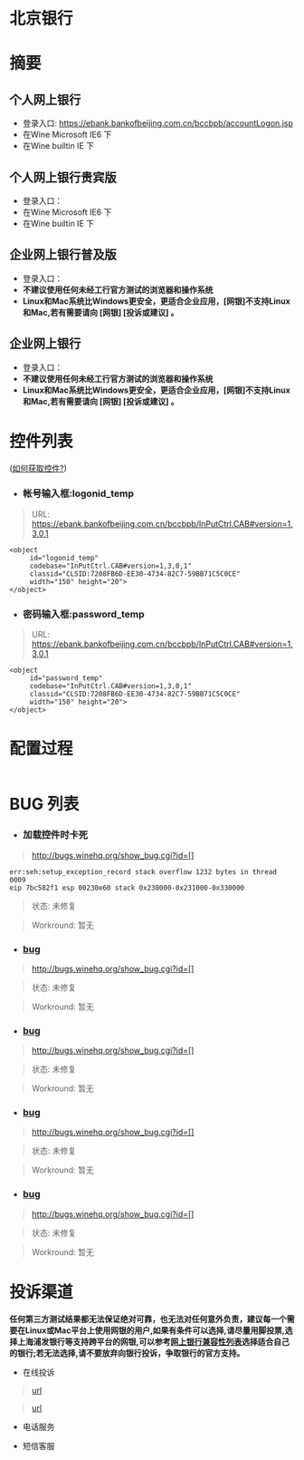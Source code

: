 # 北京银行

# 摘要 #
## 个人网上银行 ##
  * 登录入口: https://ebank.bankofbeijing.com.cn/bccbpb/accountLogon.jsp
  * 在Wine Microsoft IE6 下
  * 在Wine builtin IE 下

## 个人网上银行贵宾版 ##
  * 登录入口：
  * 在Wine Microsoft IE6 下
  * 在Wine builtin IE 下

## 企业网上银行普及版 ##
  * 登录入口：
  * **不建议使用任何未经工行官方测试的浏览器和操作系统**
  * **Linux和Mac系统比Windows更安全，更适合企业应用，[网银]不支持Linux和Mac,若有需要请向 [网银] [投诉或建议] 。**

## 企业网上银行 ##
  * 登录入口：
  * **不建议使用任何未经工行官方测试的浏览器和操作系统**
  * **Linux和Mac系统比Windows更安全，更适合企业应用，[网银]不支持Linux和Mac,若有需要请向 [网银] [投诉或建议] 。**



# 控件列表 #
([如何获取控件?](getObject.md))

  * ### 帐号输入框:logonid\_temp ###
> URL: https://ebank.bankofbeijing.com.cn/bccbpb/InPutCtrl.CAB#version=1,3,0,1

```
<object
	 id="logonid_temp"
	 codebase="InPutCtrl.CAB#version=1,3,0,1"
	 classid="CLSID:7208FB6D-EE30-4734-82C7-59BB71C5C0CE"
	 width="150" height="20">
</object>
```

  * ### 密码输入框:password\_temp ###
> URL: https://ebank.bankofbeijing.com.cn/bccbpb/InPutCtrl.CAB#version=1,3,0,1

```
<object
	 id="password_temp"
	 codebase="InPutCtrl.CAB#version=1,3,0,1"
	 classid="CLSID:7208FB6D-EE30-4734-82C7-59BB71C5C0CE"
	 width="150" height="20">
</object>
```


# 配置过程 #
```

```
# BUG 列表 #

  * ### 加载控件时卡死 ###
> http://bugs.winehq.org/show_bug.cgi?id=[]
```
err:seh:setup_exception_record stack overflow 1232 bytes in thread 0009 
eip 7bc582f1 esp 00230e60 stack 0x230000-0x231000-0x330000
```
> 状态: 未修复

> Workround: 暂无

  * ### [bug](bug.md) ###
> http://bugs.winehq.org/show_bug.cgi?id=[]

> 状态: 未修复

> Workround: 暂无

  * ### [bug](bug.md) ###
> http://bugs.winehq.org/show_bug.cgi?id=[]

> 状态: 未修复

> Workround: 暂无

  * ### [bug](bug.md) ###
> http://bugs.winehq.org/show_bug.cgi?id=[]

> 状态: 未修复

> Workround: 暂无

  * ### [bug](bug.md) ###
> http://bugs.winehq.org/show_bug.cgi?id=[]

> 状态: 未修复

> Workround: 暂无

# 投诉渠道 #

**任何第三方测试结果都无法保证绝对可靠，也无法对任何意外负责，建议每一个需要在Linux或Mac平台上使用网银的用户,如果有条件可以选择,请尽量用脚投票,选择上海浦发银行等支持跨平台的网银,可以参考[网上银行兼容性列表](http://goo.gl/Itab7)选择适合自己的银行;若无法选择,请不要放弃向银行投诉，争取银行的官方支持。**


  * 在线投诉
> [url](url.md)

> [url](url.md)

  * 电话服务



  * 短信客服